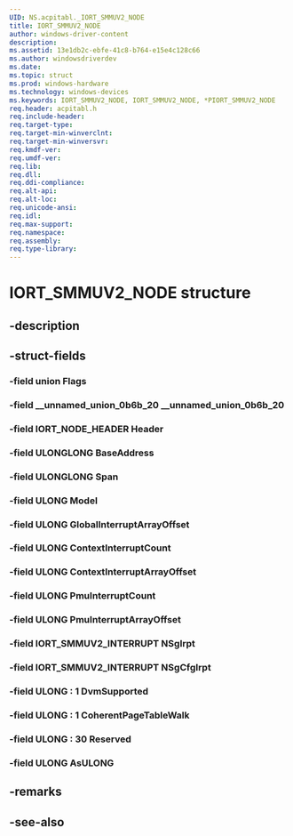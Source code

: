```yaml
---
UID: NS.acpitabl._IORT_SMMUV2_NODE
title: IORT_SMMUV2_NODE
author: windows-driver-content
description: 
ms.assetid: 13e1db2c-ebfe-41c8-b764-e15e4c128c66
ms.author: windowsdriverdev
ms.date: 
ms.topic: struct
ms.prod: windows-hardware
ms.technology: windows-devices
ms.keywords: IORT_SMMUV2_NODE, IORT_SMMUV2_NODE, *PIORT_SMMUV2_NODE
req.header: acpitabl.h
req.include-header:
req.target-type:
req.target-min-winverclnt:
req.target-min-winversvr:
req.kmdf-ver:
req.umdf-ver:
req.lib:
req.dll:
req.ddi-compliance:
req.alt-api:
req.alt-loc:
req.unicode-ansi:
req.idl:
req.max-support:
req.namespace:
req.assembly:
req.type-library:
---
```


# IORT_SMMUV2_NODE structure

## -description



## -struct-fields

### -field union Flags			
 	
### -field __unnamed_union_0b6b_20 __unnamed_union_0b6b_20			
 	
### -field IORT_NODE_HEADER Header			
 	
### -field ULONGLONG BaseAddress			
 	
### -field ULONGLONG Span			
 	
### -field ULONG Model			
 	
### -field ULONG GlobalInterruptArrayOffset			
 	
### -field ULONG ContextInterruptCount			
 	
### -field ULONG ContextInterruptArrayOffset			
 	
### -field ULONG PmuInterruptCount			
 	
### -field ULONG PmuInterruptArrayOffset			
 	
### -field IORT_SMMUV2_INTERRUPT NSgIrpt			
 	
### -field IORT_SMMUV2_INTERRUPT NSgCfgIrpt			
 	
### -field ULONG  : 1 DvmSupported			
 	
### -field ULONG  : 1 CoherentPageTableWalk			
 	
### -field ULONG  : 30 Reserved			
 	
### -field ULONG AsULONG			
 	
## -remarks

## -see-also